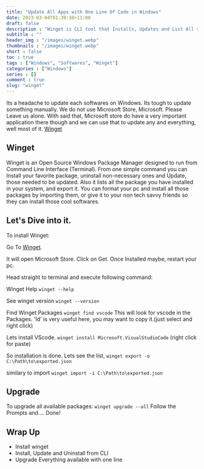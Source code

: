 ```yaml
---
title: "Update All Apps with One Line Of Code in Windows"
date: 2023-03-04T01:39:38+11:00
draft: false
description : "Winget is CLI tool that Installs, Updates and List All softwares on your windows machine, similar to apt-get, brew, pacman, nix, etc"
subtitle : ""
header_img : "/images/winget.webp"
thumbnails : "/images/winget.webp"
short : false
toc : true
tags : ["Windows", "Softwares", "Winget"]
categories : ["Windows"]
series : []
comment : true
slug: "winget"
---
```

 

Its a headache to update each softwares on Windows. Its tough to update something manually.
We do not use Microsoft Store, Microsoft. Please Leave us alone. With said that, Microsoft
store do have a very important application there though and we can use that to update any
and everything, well most of it.
[Winget](https://apps.microsoft.com/store/detail/app-installer/9NBLGGH4NNS1)

## Winget

Winget is an Open Source Windows Package Manager designed to run from Command Line Interface (Terminal). From one simple command you can Install your favorite package, uninstall non-necessary ones and Update, those needed to be updated. Also it lists all the package you have installed in your system, and export it. You can format your pc and install all those packages by importing them, or give it to your non tech savvy friends so they can install those cool softwares.

## Let's Dive into it.

To install Winget:

Go To [Winget](https://apps.microsoft.com/store/detail/app-installer/9NBLGGH4NNS1).

It will open Microsoft Store. Click on Get.
Once Installed maybe, restart your pc.

Head straight to terminal and execute following command:

Winget Help
`winget --help`

See winget version
`winget --version`

Find Winget Packages
`winget find vscode`
This will look for vscode in the Packages.
'Id' is very useful here, you may want to copy it.(just select and right click)

Lets install VScode.
`winget install Microsoft.VisualStudioCode` (right click for paste)

So installation is done. Lets see the list,
`winget export -o C:\Path\to\exported.json`

similary to import
`winget import -i C:\Path\to\exported.json`

## Upgrade

To upgrade all available packages:
`winget upgrade --all`
Follow the Prompts and....
Done!

## Wrap Up

- Install winget
- Install, Update and Uninstall from CLI
- Upgrade Everything available with one line